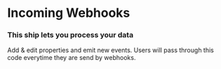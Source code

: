 # Incoming Webhooks

### This ship lets you process your data

Add & edit properties and emit new events. Users will pass through this code everytime they are send by webhooks.